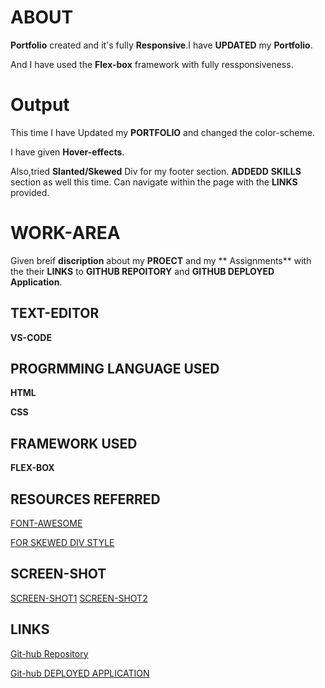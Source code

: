 # ABOUT 

**Portfolio** created and it's fully **Responsive**.I have **UPDATED** my 
**Portfolio**.

 And I have used the **Flex-box** framework with fully ressponsiveness.
 

 # Output
 This time I have Updated my **PORTFOLIO** and changed the color-scheme.

 I have given **Hover-effects**.

 Also,tried **Slanted/Skewed** Div for my footer section.
 **ADDEDD** **SKILLS**  section as well this time.
 Can navigate within the page with the **LINKS** provided.

 # WORK-AREA

 Given breif **discription** about my **PROECT**
 and my ** Assignments** with the their **LINKS**
 to **GITHUB REPOITORY** and **GITHUB DEPLOYED Application**.



 ## TEXT-EDITOR

 **VS-CODE**

 ## PROGRMMING LANGUAGE USED


   **HTML**

   **CSS**

   ## FRAMEWORK USED
   
   **FLEX-BOX**

    
   
   ## **RESOURCES REFERRED**

   [FONT-AWESOME](https://fontawesome.com/icons?d=gallery)

   [FOR SKEWED DIV STYLE](https://www.w3schools.com/css/tryit.asp?filename=trycss3_transform_skew)

   ## SCREEN-SHOT
   [SCREEN-SHOT1]()
   [SCREEN-SHOT2]()

    
  ## LINKS
  [Git-hub Repository](https://github.com/nehreetkaur/github1.io)

  [Git-hub DEPLOYED APPLICATION](https://nehreetkaur.github.io/github1.io/)
   

